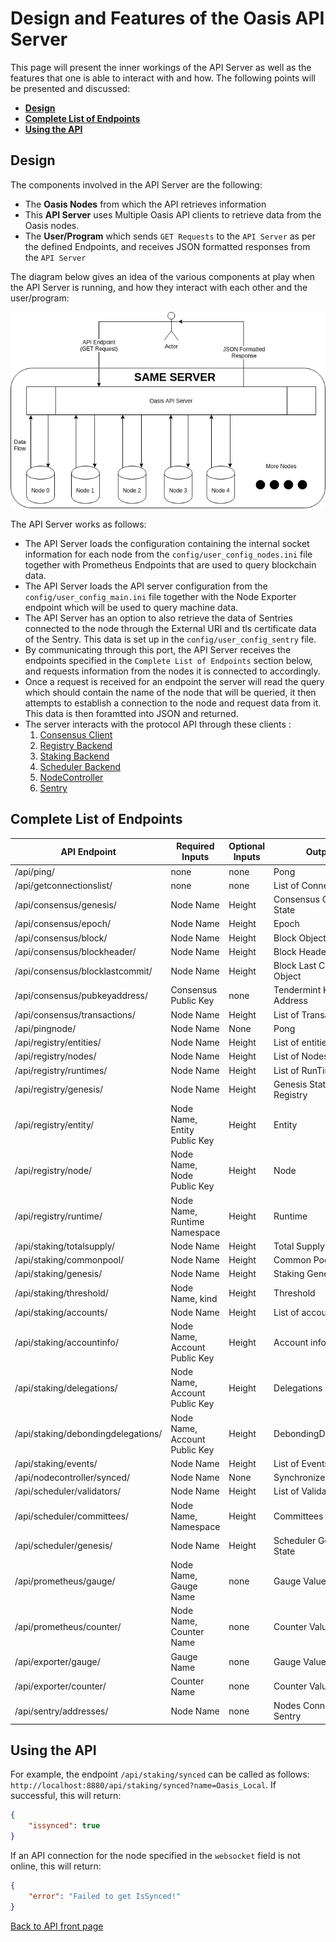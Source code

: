 # Design and Features of the Oasis API Server

This page will present the inner workings of the API Server as well as the features that one is able to interact with and how. The following points will be presented and discussed:

- [**Design**](#design)
- [**Complete List of Endpoints**](#complete-list-of-endpoints)
- [**Using the API**](#using-the-api)

## Design

The components involved in the API Server are the following:
- The **Oasis Nodes** from which the API retrieves information
- This **API Server** uses Multiple Oasis API clients to retrieve data from the Oasis nodes.
- The **User/Program** which sends `GET Requests` to the `API Server` as per the defined Endpoints, and receives JSON formatted responses from the `API Server`

The diagram below gives an idea of the various components at play when the API Server is running, and how they interact with each other and the user/program:

<img src="SERVER.png" alt="design"/>

The API Server works as follows:
- The API Server loads the configuration containing the internal socket information for each node from the `config/user_config_nodes.ini` file together with Prometheus Endpoints that are used to query blockchain data.
- The API Server loads the API server configuration from the `config/user_config_main.ini` file together with the Node Exporter endpoint which will be used to query machine data.
- The API Server has an option to also retrieve the data of Sentries connected to the node through the External URl and tls certificate data of the Sentry. This data is set up in the `config/user_config_sentry` file.
- By communicating through this port, the API Server receives the endpoints specified in the `Complete List of Endpoints` section below, and requests information from the nodes it is connected to accordingly.
- Once a request is received for an endpoint the server will read the query which should contain the name of the node that will be queried, it then attempts to establish a connection to the node and request data from it. This data is then foramtted into JSON and returned.
- The server interacts with the protocol API through these clients :
    1. [Consensus Client](https://godoc.org/github.com/oasislabs/oasis-core/go/consensus/api#ClientBackend)
    2. [Registry Backend](https://godoc.org/github.com/oasislabs/oasis-core/go/registry/api#Backend)
    3. [Staking Backend](https://godoc.org/github.com/oasislabs/oasis-core/go/staking/api#Backend)
    4. [Scheduler Backend](https://godoc.org/github.com/oasislabs/oasis-core/go/scheduler/api#Backend)
    5. [NodeController](https://godoc.org/github.com/oasislabs/oasis-core/go/control/api#NodeController)
    6. [Sentry](https://godoc.org/github.com/oasislabs/oasis-core/go/sentry/api#Backend)

## Complete List of Endpoints
| API Endpoint                     | Required Inputs                 | Optional Inputs | Output                    | Description                                                                         |
|----------------------------------|---------------------------------|-----------------|---------------------------|-------------------------------------------------------------------------------------|
| /api/ping/                            | none                            | none            | Pong                      | 
| /api/getconnectionslist/              | none                            | none            | List of Connections       |
| /api/consensus/genesis/               | Node Name                       | Height          | Consensus Genesis State   | 
| /api/consensus/epoch/                 | Node Name                       | Height          | Epoch                     | 
| /api/consensus/block/                 | Node Name                       | Height          | Block Object              | 
| /api/consensus/blockheader/           | Node Name                       | Height          | Block Header Object       | 
| /api/consensus/blocklastcommit/       | Node Name                       | Height          | Block Last Commit Object  |
| /api/consensus/pubkeyaddress/         | Consensus Public Key            | none            | Tendermint Key Address    |
| /api/consensus/transactions/          | Node Name                       | Height          | List of Transactions      | 
| /api/pingnode/                        | Node Name                       | None            | Pong                      | 
| /api/registry/entities/               | Node Name                       | Height          | List of entities          | 
| /api/registry/nodes/                  | Node Name                       | Height          | List of Nodes             | 
| /api/registry/runtimes/               | Node Name                       | Height          | List of RunTimes          | 
| /api/registry/genesis/                | Node Name                       | Height          | Genesis State of Registry | 
| /api/registry/entity/                 | Node Name, Entity Public Key    | Height          | Entity                    | 
| /api/registry/node/                   | Node Name, Node Public Key      | Height          | Node                      | 
| /api/registry/runtime/                | Node Name, Runtime Namespace    | Height          | Runtime                   | 
| /api/staking/totalsupply/             | Node Name                       | Height          | Total Supply              | 
| /api/staking/commonpool/              | Node Name                       | Height          | Common Pool               | 
| /api/staking/genesis/                 | Node Name                       | Height          | Staking Genesis State     | 
| /api/staking/threshold/               | Node Name, kind                 | Height          | Threshold                 | 
| /api/staking/accounts/                | Node Name                       | Height          | List of accounts          |
| /api/staking/accountinfo/             | Node Name, Account Public Key   | Height          | Account information       | 
| /api/staking/delegations/             | Node Name, Account Public Key   | Height          | Delegations               | 
| /api/staking/debondingdelegations/    | Node Name, Account Public Key   | Height          | DebondingDelegations      |
| /api/staking/events/                  | Node Name                       | Height          | List of Events            |
| /api/nodecontroller/synced/           | Node Name                       | None            | Synchronized State        | 
| /api/scheduler/validators/            | Node Name                       | Height          | List of Validators        | 
| /api/scheduler/committees/            | Node Name, Namespace            | Height          | Committees                | 
| /api/scheduler/genesis/               | Node Name                       | Height          | Scheduler Genesis State   | 
| /api/prometheus/gauge/                | Node Name, Gauge Name           | none            | Gauge Value               | 
| /api/prometheus/counter/              | Node Name, Counter Name         | none            | Counter Value             | 
| /api/exporter/gauge/                  | Gauge Name                      | none            | Gauge Value               | 
| /api/exporter/counter/                | Counter Name                    | none            | Counter Value             | 
| /api/sentry/addresses/                | Node Name                       | none            | Nodes Connected to Sentry |

## Using the API

For example, the endpoint `/api/staking/synced` can be called as follows: `http://localhost:8880/api/staking/synced?name=Oasis_Local`.
If successful, this will return:
```json
{
    "issynced": true
}
```

If an API connection for the node specified in the `websocket` field is not online, this will return:
```json
{
    "error": "Failed to get IsSynced!"
}
```

[Back to API front page](../README.md)
